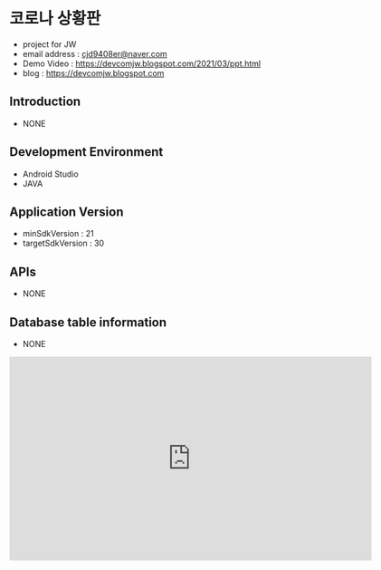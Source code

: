 # 코로나 상황판
- project for JW <br />
- email address : cjd9408er@naver.com <br />
- Demo Video : https://devcomjw.blogspot.com/2021/03/ppt.html <br />
- blog : https://devcomjw.blogspot.com <br />

## Introduction
- NONE

## Development Environment
- Android Studio 
- JAVA

## Application Version
- minSdkVersion : 21
- targetSdkVersion : 30


## APIs
- NONE

## Database table information
- NONE

<iframe width="640" height="360" src="https://www.youtube.com/embed/6Az2cNU7gUw" frameborder="0" gesture="media" allowfullscreen=""></iframe>
